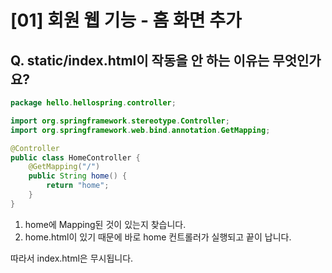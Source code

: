 # [01] 회원 웹 기능 - 홈 화면 추가

## Q. static/index.html이 작동을 안 하는 이유는 무엇인가요?
```java
package hello.hellospring.controller;

import org.springframework.stereotype.Controller;
import org.springframework.web.bind.annotation.GetMapping;

@Controller
public class HomeController {
    @GetMapping("/")
    public String home() {
        return "home";
    }
}
```
1. home에 Mapping된 것이 있는지 찾습니다.
2. home.html이 있기 때문에 바로 home 컨트롤러가 실행되고 끝이 납니다.

따라서 index.html은 무시됩니다.

<br>

